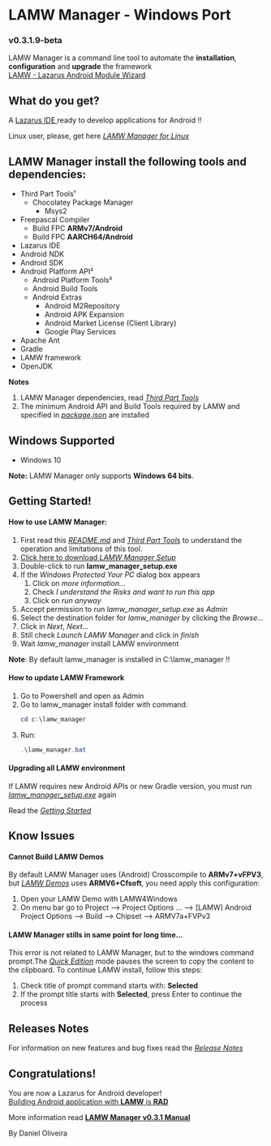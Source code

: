<head>
  <meta name="robots" content="noindex">
 </head>

LAMW Manager - Windows Port
===

### v0.3.1.9-beta ###

LAMW Manager is a command line tool to automate the **installation**, **configuration** and **upgrade** the framework<br/>[LAMW - Lazarus Android Module Wizard](https://github.com/jmpessoa/lazandroidmodulewizard)

What do you get?
---
A [Lazarus IDE ](http://www.lazarus-ide.org) ready to develop applications for Android !!

Linux user, please, get here [*LAMW Manager for Linux*](https://github.com/dosza/LAMWManager-linux)

LAMW Manager install the following tools and dependencies:
---

+	Third Part Tools¹
	+	Chocolatey Package Manager
		+	Msys2
+	Freepascal Compiler
	+	Build FPC **ARMv7/Android**
	+	Build FPC **AARCH64/Android**
+	Lazarus IDE
+	Android NDK
+	Android SDK
+	Android Platform API²
	+	Android Platform Tools²
	+ 	Android Build Tools
	+	Android Extras
		+	Android M2Repository
		+	Android APK Expansion
		+	Android Market License (Client Library)
		+	Google Play Services
+	Apache Ant
+	Gradle
+	LAMW framework
+	OpenJDK

**Notes**
1. LAMW Manager dependencies, read [*Third Part Tools*](https://github.com/dosza/LAMWManager-win/blob/master/lamw_manager/docs/third_party.md)
2. The minimum Android API and Build Tools required by LAMW and specified in [*package.json*](https://github.com/jmpessoa/lazandroidmodulewizard/blob/master/package.json) are installed 

Windows Supported
---
+	Windows 10

**Note:** LAMW Manager only supports **Windows 64 bits**.

Getting Started!
---
#### How to use LAMW Manager: ####

1)	First read this [*README.md*](https://github.com/dosza/LAMWManager-win) and [*Third Part Tools*](https://github.com/dosza/LAMWManager-win/blob/master/lamw_manager/docs/third_party.md) to understand the operation and limitations of this tool.
2)	[Click here to download *LAMW Manager Setup* ](https://github.com/dosza/lamWManager-win/releases/latest/download/lamw_manager_setup.exe) 
3)	Double-click to run **lamw_manager_setup.exe**
4)  If the *Windows Protected Your PC* dialog box appears
	1)	Click on *more information...*
	2)	Check *I understand the Risks and want to run this app*
	3)	Click on *run anyway* 
5)	Accept permission to run *lamw_manager_setup.exe* as *Admin*
6)  Select the destination folder for *lamw_manager* by clicking the *Browse...* 
7)	Click in *Next*, *Next*...
8)	Still check *Launch LAMW Manager* and click in *finish*
19) Wait *lamw_manager* install LAMW environment


**Note**: By default lamw_manager is installed in C:\lamw_manager !!


#### How to update LAMW Framework ####

1. Go to Powershell and open as Admin 
2. Go to lamw_manager install folder with command:
	```powershell
	cd c:\lamw_manager
	```
3. Run:
	```powershell
	.\lamw_manager.bat
	```
#### Upgrading all LAMW environment ####

If LAMW requires new Android APIs or new Gradle version, you must run [*lamw_manager_setup.exe*](https://github.com/dosza/lamWManager-win/releases/latest/download/lamw_manager_setup.exe) again

Read the [*Getting Started*](#getting-started)


Know Issues
---

#### Cannot Build LAMW Demos ####

By default LAMW Manager uses (Android) Crosscompile to **ARMv7+vFPV3**, but [*LAMW Demos*](https://github.com/jmpessoa/lazandroidmodulewizard/tree/master/demos) uses **ARMV6+Cfsoft**, you need apply this configuration:
1.	Open your LAMW Demo with LAMW4Windows
2.	On menu bar go to Project --> Project Options ... --> [LAMW] Android Project Options --> Build --> Chipset --> ARMV7a+FVPv3

#### LAMW Manager stills in same point for long time... ####
This error is not related to LAMW Manager, but to the windows command prompt.The [*Quick Edition*](https://stackoverflow.com/questions/13599822/command-prompt-gets-stuck-and-continues-on-enter-key-press) mode pauses the screen to copy the content to the clipboard. To continue LAMW install, follow this steps:
1. Check title of prompt command starts with: **Selected**
2. If the prompt title starts with **Selected**, press Enter to continue the process 

Releases Notes
---
For information on new features and bug fixes read the [*Release Notes*](https://github.com/dosza/LAMWManager-win/tree/v0.3.x/lamw_manager/docs/releases_notes.md#latest)

Congratulations!
---
You are now a Lazarus for Android developer!<br/>[Building Android application with **LAMW** is **RAD**](https://drive.google.com/open?id=1CeDDpuDfRwYrKpN7VHbossH6GfZUfqjm)<br/>

More information read [**LAMW Manager v0.3.1 Manual**](https://github.com/dosza/LAMWManager-win/blob/v0.3.x/lamw_manager/docs/man.md)

By Daniel Oliveira
